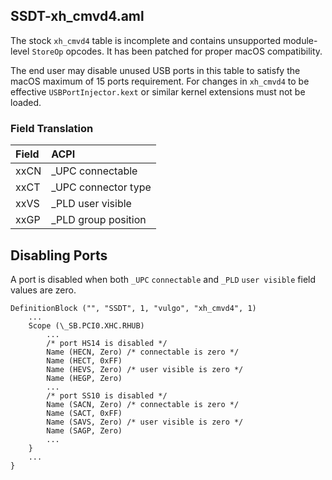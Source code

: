 ## SSDT-xh_cmvd4.aml

The stock ```xh_cmvd4``` table is incomplete and contains unsupported module-level ```StoreOp``` opcodes. It has been patched for proper macOS compatibility. 

The end user may disable unused USB ports in this table to satisfy the macOS maximum of 15 ports requirement. For changes in ```xh_cmvd4``` to be effective ```USBPortInjector.kext``` or similar kernel extensions must not be loaded.

### Field Translation

| Field | ACPI                 |
|:------|:---------------------|
| xxCN  | _UPC connectable     |
| xxCT  | _UPC connector type  |
| xxVS  | _PLD user visible    |
| xxGP  | _PLD group position  |

## Disabling Ports

A port is disabled when both ```_UPC``` ```connectable``` and ```_PLD``` ```user visible``` field values are zero.

```
DefinitionBlock ("", "SSDT", 1, "vulgo", "xh_cmvd4", 1)
    ...
    Scope (\_SB.PCI0.XHC.RHUB)
        ...
        /* port HS14 is disabled */
        Name (HECN, Zero) /* connectable is zero */
        Name (HECT, 0xFF)
        Name (HEVS, Zero) /* user visible is zero */
        Name (HEGP, Zero)
        ...        
        /* port SS10 is disabled */
        Name (SACN, Zero) /* connectable is zero */
        Name (SACT, 0xFF)
        Name (SAVS, Zero) /* user visible is zero */
        Name (SAGP, Zero)
        ...
    }
    ...
}
```
